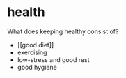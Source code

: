 # health

What does keeping healthy consist of?
 - [[good diet]]
 - exercising
 - low-stress and good rest
 - good hygiene

